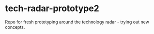 # tech-radar-prototype2
Repo for fresh prototyping around the technology radar - trying out new concepts. 
